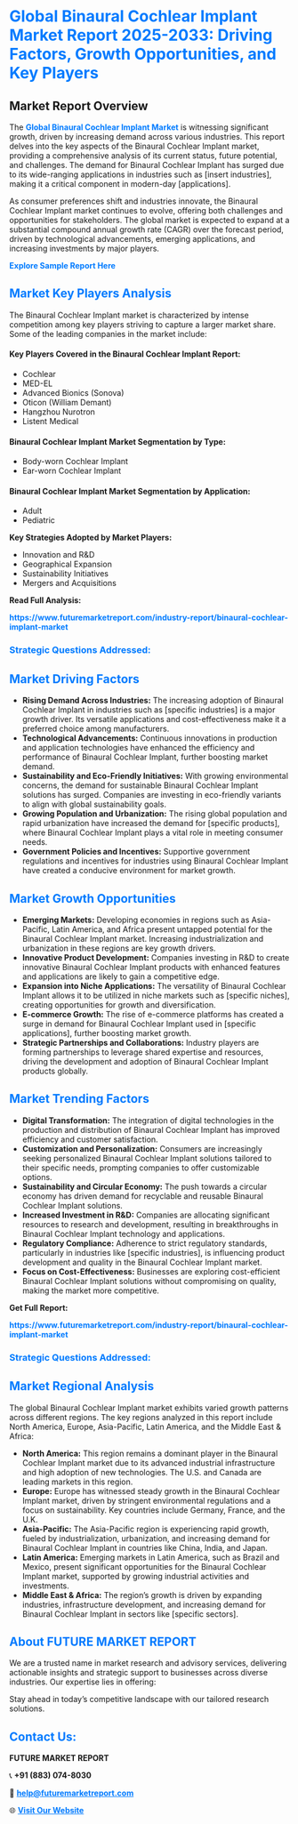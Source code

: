 <h1 style="color: #007BFF;">Global Binaural Cochlear Implant Market Report 2025-2033: Driving Factors, Growth Opportunities, and Key Players</h1>

<section id="overview">
<h2>Market Report Overview</h2>
<p>The <a href="https://www.futuremarketreport.com/industry-report/binaural-cochlear-implant-market" style="color: #007BFF; text-decoration: none;"><strong>Global Binaural Cochlear Implant Market</strong></a> is witnessing significant growth, driven by increasing demand across various industries. This report delves into the key aspects of the Binaural Cochlear Implant market, providing a comprehensive analysis of its current status, future potential, and challenges. The demand for Binaural Cochlear Implant has surged due to its wide-ranging applications in industries such as [insert industries], making it a critical component in modern-day [applications].</p>
<p>As consumer preferences shift and industries innovate, the Binaural Cochlear Implant market continues to evolve, offering both challenges and opportunities for stakeholders. The global market is expected to expand at a substantial compound annual growth rate (CAGR) over the forecast period, driven by technological advancements, emerging applications, and increasing investments by major players.</p>
</section>

<section id="overview">
<p><a href="https://www.futuremarketreport.com/request-sample/reportId=89750" style="color: #007BFF; text-decoration: none;"><strong>Explore Sample Report Here</strong></a></p>
</section>

<section id="key-players">
<h2 style="color: #007BFF;">Market Key Players Analysis</h2>
<p>The Binaural Cochlear Implant market is characterized by intense competition among key players striving to capture a larger market share. Some of the leading companies in the market include:</p>
<h4>Key Players Covered in the Binaural Cochlear Implant Report:</h4>
<ul><li>Cochlear</li><li>MED-EL</li><li>Advanced Bionics (Sonova)</li><li>Oticon (William Demant)</li><li>Hangzhou Nurotron</li><li>Listent Medical</li></ul>
<h4>Binaural Cochlear Implant Market Segmentation by Type:</h4>
<ul><li>Body-worn Cochlear Implant</li><li>Ear-worn Cochlear Implant</li></ul>

<h4>Binaural Cochlear Implant Market Segmentation by Application:</h4>
<ul><li>Adult</li><li>Pediatric</li></ul>
<p><strong>Key Strategies Adopted by Market Players:</strong></p>
<ul>
<li>Innovation and R&D</li>
<li>Geographical Expansion</li>
<li>Sustainability Initiatives</li>
<li>Mergers and Acquisitions</li>
</ul>
</section>

<section>
<p><strong>Read Full Analysis: </strong></p><a href="https://www.futuremarketreport.com/industry-report/binaural-cochlear-implant-market" style="color: #007BFF; text-decoration: none;"><strong>https://www.futuremarketreport.com/industry-report/binaural-cochlear-implant-market</strong></a>
<h3 style="color: #007BFF;">Strategic Questions Addressed:</h3>
</section>

<section id="driving-factors">
<h2 style="color: #007BFF;">Market Driving Factors</h2>
<ul>
<li><strong>Rising Demand Across Industries:</strong> The increasing adoption of Binaural Cochlear Implant in industries such as [specific industries] is a major growth driver. Its versatile applications and cost-effectiveness make it a preferred choice among manufacturers.</li>
<li><strong>Technological Advancements:</strong> Continuous innovations in production and application technologies have enhanced the efficiency and performance of Binaural Cochlear Implant, further boosting market demand.</li>
<li><strong>Sustainability and Eco-Friendly Initiatives:</strong> With growing environmental concerns, the demand for sustainable Binaural Cochlear Implant solutions has surged. Companies are investing in eco-friendly variants to align with global sustainability goals.</li>
<li><strong>Growing Population and Urbanization:</strong> The rising global population and rapid urbanization have increased the demand for [specific products], where Binaural Cochlear Implant plays a vital role in meeting consumer needs.</li>
<li><strong>Government Policies and Incentives:</strong> Supportive government regulations and incentives for industries using Binaural Cochlear Implant have created a conducive environment for market growth.</li>
</ul>
</section>

<section id="growth-opportunities">
<h2 style="color: #007BFF;">Market Growth Opportunities</h2>
<ul>
<li><strong>Emerging Markets:</strong> Developing economies in regions such as Asia-Pacific, Latin America, and Africa present untapped potential for the Binaural Cochlear Implant market. Increasing industrialization and urbanization in these regions are key growth drivers.</li>
<li><strong>Innovative Product Development:</strong> Companies investing in R&D to create innovative Binaural Cochlear Implant products with enhanced features and applications are likely to gain a competitive edge.</li>
<li><strong>Expansion into Niche Applications:</strong> The versatility of Binaural Cochlear Implant allows it to be utilized in niche markets such as [specific niches], creating opportunities for growth and diversification.</li>
<li><strong>E-commerce Growth:</strong> The rise of e-commerce platforms has created a surge in demand for Binaural Cochlear Implant used in [specific applications], further boosting market growth.</li>
<li><strong>Strategic Partnerships and Collaborations:</strong> Industry players are forming partnerships to leverage shared expertise and resources, driving the development and adoption of Binaural Cochlear Implant products globally.</li>
</ul>
</section>

<section id="trending-factors">
<h2 style="color: #007BFF;">Market Trending Factors</h2>
<ul>
<li><strong>Digital Transformation:</strong> The integration of digital technologies in the production and distribution of Binaural Cochlear Implant has improved efficiency and customer satisfaction.</li>
<li><strong>Customization and Personalization:</strong> Consumers are increasingly seeking personalized Binaural Cochlear Implant solutions tailored to their specific needs, prompting companies to offer customizable options.</li>
<li><strong>Sustainability and Circular Economy:</strong> The push towards a circular economy has driven demand for recyclable and reusable Binaural Cochlear Implant solutions.</li>
<li><strong>Increased Investment in R&D:</strong> Companies are allocating significant resources to research and development, resulting in breakthroughs in Binaural Cochlear Implant technology and applications.</li>
<li><strong>Regulatory Compliance:</strong> Adherence to strict regulatory standards, particularly in industries like [specific industries], is influencing product development and quality in the Binaural Cochlear Implant market.</li>
<li><strong>Focus on Cost-Effectiveness:</strong> Businesses are exploring cost-efficient Binaural Cochlear Implant solutions without compromising on quality, making the market more competitive.</li>
</ul>
</section>

<section>
<p><strong>Get Full Report: </strong></p><a href="https://www.futuremarketreport.com/industry-report/binaural-cochlear-implant-market" style="color: #007BFF; text-decoration: none;"><strong>https://www.futuremarketreport.com/industry-report/binaural-cochlear-implant-market</strong></a>
<h3 style="color: #007BFF;">Strategic Questions Addressed:</h3>
</section>


<section id="regional-analysis">
<h2 style="color: #007BFF;">Market Regional Analysis</h2>
<p>The global Binaural Cochlear Implant market exhibits varied growth patterns across different regions. The key regions analyzed in this report include North America, Europe, Asia-Pacific, Latin America, and the Middle East & Africa:</p>
<ul>
<li><strong>North America:</strong> This region remains a dominant player in the Binaural Cochlear Implant market due to its advanced industrial infrastructure and high adoption of new technologies. The U.S. and Canada are leading markets in this region.</li>
<li><strong>Europe:</strong> Europe has witnessed steady growth in the Binaural Cochlear Implant market, driven by stringent environmental regulations and a focus on sustainability. Key countries include Germany, France, and the U.K.</li>
<li><strong>Asia-Pacific:</strong> The Asia-Pacific region is experiencing rapid growth, fueled by industrialization, urbanization, and increasing demand for Binaural Cochlear Implant in countries like China, India, and Japan.</li>
<li><strong>Latin America:</strong> Emerging markets in Latin America, such as Brazil and Mexico, present significant opportunities for the Binaural Cochlear Implant market, supported by growing industrial activities and investments.</li>
<li><strong>Middle East & Africa:</strong> The region’s growth is driven by expanding industries, infrastructure development, and increasing demand for Binaural Cochlear Implant in sectors like [specific sectors].</li>
</ul>
</section>

<footer>
<h2 style="color: #007BFF;">About FUTURE MARKET REPORT</h2>
<p>We are a trusted name in market research and advisory services, delivering actionable insights and strategic support to businesses across diverse industries. Our expertise lies in offering:</p>

<p>Stay ahead in today’s competitive landscape with our tailored research solutions.</p>

<h2 style="color: #007BFF;">Contact Us:</h2>
<p><strong>FUTURE MARKET REPORT</strong></p>
<p>📞 <strong>+91 (883) 074-8030</strong></p>
<p>📧 <strong><a href="mailto:help@futuremarketreport.com" style="color: #007BFF;">help@futuremarketreport.com</a></strong></p>
<p>🌐 <strong><a href="https://www.futuremarketreport.com/" style="color: #007BFF;">Visit Our Website</a></strong></p>
</footer>